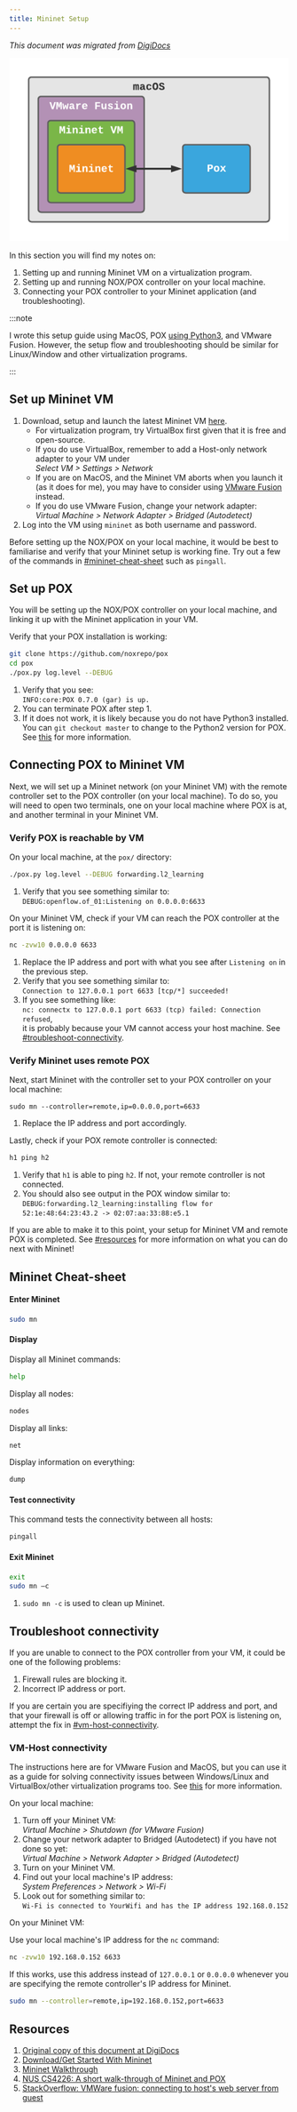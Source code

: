 ```yaml
---
title: Mininet Setup
---
```


*This document was migrated from [DigiDocs](https://digipie.github.io/digidocs/mininet/getting-started/)*

![Mininet diagram](../static/img/mininet.png)

In this section you will find my notes on:

1. Setting up and running Mininet VM on a virtualization program.
2. Setting up and running NOX/POX controller on your local machine.
3. Connecting your POX controller to your Mininet application (and troubleshooting).

:::note

I wrote this setup guide using MacOS, POX [using Python3](https://github.com/noxrepo/pox/issues/192), and VMware Fusion. However, the setup flow and troubleshooting should be similar for Linux/Window and other virtualization programs.

:::

## Set up Mininet VM

1. Download, setup and launch the latest Mininet VM [here](https://github.com/mininet/mininet/wiki/Mininet-VM-Images).
    - For virtualization program, try VirtualBox first given that it is free and open-source.
    - If you do use VirtualBox, remember to add a Host-only network adapter to your VM under  
    _Select VM > Settings > Network_
    - If you are on MacOS, and the Mininet VM aborts when you launch it (as it does for me), you may have to consider using [VMware Fusion](https://www.vmware.com/products/fusion.html) instead.
    - If you do use VMware Fusion, change your network adapter:  
    _Virtual Machine > Network Adapter > Bridged (Autodetect)_
2. Log into the VM using `mininet` as both username and password.

Before setting up the NOX/POX on your local machine, it would be best to familiarise and verify that your Mininet setup is working fine. Try out a few of the commands in [#mininet-cheat-sheet](#mininet-cheat-sheet) such as `pingall`.

## Set up POX

You will be setting up the NOX/POX controller on your local machine, and linking it up with the Mininet application in your VM.

Verify that your POX installation is working:

``` bash
git clone https://github.com/noxrepo/pox 
cd pox
./pox.py log.level --DEBUG
```

1. Verify that you see:   
`INFO:core:POX 0.7.0 (gar) is up.`
1. You can terminate POX after step 1.
1. If it does not work, it is likely because you do not have Python3 installed. You can  `git checkout master` to change to the Python2 version for POX. See [this](https://github.com/noxrepo/pox/issues/192) for more information.

## Connecting POX to Mininet VM

Next, we will set up a Mininet network (on your Mininet VM) with the remote controller set to the POX controller (on your local machine). To do so, you will need to open two terminals, one on your local machine where POX is at, and another terminal in your Mininet VM.

### Verify POX is reachable by VM

On your local machine, at the `pox/` directory:

``` bash
./pox.py log.level --DEBUG forwarding.l2_learning
```

1. Verify that you see something similar to:  
`DEBUG:openflow.of_01:Listening on 0.0.0.0:6633`

On your Mininet VM, check if your VM can reach the POX controller at the port it is listening on:

``` bash
nc -zvw10 0.0.0.0 6633
```

1. Replace the IP address and port with what you see after `Listening on` in the previous step.
2. Verify that you see something similar to:  
`Connection to 127.0.0.1 port 6633 [tcp/*] succeeded!`
3. If you see something like:  
`nc: connectx to 127.0.0.1 port 6633 (tcp) failed: Connection refused`,  
it is probably because your VM cannot access your host machine. See [#troubleshoot-connectivity](#troubleshoot-connectivity).

### Verify Mininet uses remote POX

Next, start Mininet with the controller set to your POX controller on your local machine:

```
sudo mn --controller=remote,ip=0.0.0.0,port=6633
```

1. Replace the IP address and port accordingly.

Lastly, check if your POX remote controller is connected:

``` bash
h1 ping h2
```

1. Verify that `h1` is able to ping `h2`. If not, your remote controller is not connected.
2. You should also see output in the POX window similar to:  
`DEBUG:forwarding.l2_learning:installing flow for 52:1e:48:64:23:43.2 -> 02:07:aa:33:88:e5.1`

If you are able to make it to this point, your setup for Mininet VM and remote POX is completed. See [#resources](#resources) for more information on what you can do next with Mininet!

## Mininet Cheat-sheet

#### Enter Mininet

``` bash
sudo mn
```

#### Display

Display all Mininet commands:

``` bash
help
```

Display all nodes:

``` bash
nodes
```

Display all links:

``` bash
net
```

Display information on everything:

``` bash
dump
```

#### Test connectivity

This command tests the connectivity between all hosts:

``` bash
pingall
```

#### Exit Mininet

``` bash
exit
sudo mn –c
```

1. `sudo mn -c` is used to clean up Mininet.

## Troubleshoot connectivity

If you are unable to connect to the POX controller from your VM, it could be one of the following problems:

1. Firewall rules are blocking it.
2. Incorrect IP address or port.


If you are certain you are specifiying the correct IP address and port, and that your firewall is off or allowing traffic in for the port POX is listening on, attempt the fix in [#vm-host-connectivity](#vm-host-connectivity).

### VM-Host connectivity
The instructions here are for VMware Fusion and MacOS, but you can use it as a guide for solving connectivity issues between Windows/Linux and VirtualBox/other virtualization programs too. See [this](https://stackoverflow.com/a/19824282) for more information.

On your local machine:

1. Turn off your Mininet VM:  
_Virtual Machine > Shutdown (for VMware Fusion)_
1. Change your network adapter to Bridged (Autodetect) if you have not done so yet:  
_Virtual Machine > Network Adapter > Bridged (Autodetect)_
1. Turn on your Mininet VM.
1. Find out your local machine's IP address:  
_System Preferences > Network > Wi-Fi_
1. Look out for something similar to:  
`Wi-Fi is connected to YourWifi and has the IP address 192.168.0.152`

On your Mininet VM:

Use your local machine's IP address for the `nc` command:  

```bash
nc -zvw10 192.168.0.152 6633
```

If this works, use this address instead of `127.0.0.1` or `0.0.0.0` whenever you are specifying the remote controller's IP address for Mininet.

```bash
sudo mn --controller=remote,ip=192.168.0.152,port=6633
```

## Resources

1. [Original copy of this document at DigiDocs](https://digipie.github.io/digidocs/mininet/getting-started/)
1. [Download/Get Started With Mininet](http://mininet.org/download/)
1. [Mininet Walkthrough](http://mininet.org/walkthrough/)
1. [NUS CS4226: A short walk-through of Mininet and POX](https://www.comp.nus.edu.sg/~tbma/teaching/cs4226y16_past/tutorial-Mininet-POX.pdf)
1. [StackOverflow: VMWare fusion: connecting to host's web server from guest](https://stackoverflow.com/a/19824282)